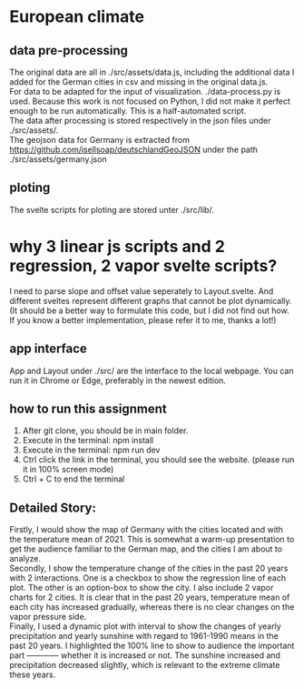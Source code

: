 # European climate

## data pre-processing
The original data are all in ./src/assets/data.js, including the additional data I added for the German cities in csv and missing in the original data.js. <br/>
For data to be adapted for the input of visualization. ./data-process.py is used. Because this work is not focused on Python, I did not make it perfect enough to be run automatically. This is a half-automated script.<br/>
The data after processing is stored respectively in the json files under ./src/assets/.<br/>
The geojson data for Germany is extracted from https://github.com/isellsoap/deutschlandGeoJSON under the path ./src/assets/germany.json

## ploting
The svelte scripts for ploting are stored unter ./src/lib/. 
# why 3 linear js scripts and 2 regression, 2 vapor svelte scripts?
I need to parse slope and offset value seperately to Layout.svelte. And different sveltes represent different graphs that cannot be plot dynamically. (It should be a better way to formulate this code, but I did not find out how. If you know a better implementation, please refer it to me, thanks a lot!)

## app interface
App and Layout under ./src/ are the interface to the local webpage. You can run it in Chrome or Edge, preferably in the newest edition.

## how to run this assignment
1. After git clone, you should be in main folder. 
2. Execute in the terminal: npm install
3. Execute in the terminal: npm run dev 
4. Ctrl click the link in the terminal, you should see the website. (please run it in 100% screen mode)
5. Ctrl + C to end the terminal

## Detailed Story:
Firstly, I would show the map of Germany with the cities located and with the temperature mean of 2021. This is somewhat a warm-up presentation to get the audience familiar to the German map, and the cities I am about to analyze. <br/>
Secondly, I show the temperature change of the cities in the past 20 years with 2 interactions. One is a checkbox to show the regression line of each plot. The other is an option-box to show the city. I also include 2 vapor charts for 2 cities. It is clear that in the past 20 years, temperature mean of each city has increased gradually, whereas there is no clear changes on the vapor pressure side.<br/>
Finally, I used a dynamic plot with interval to show the changes of yearly precipitation and yearly sunshine with regard to 1961-1990 means in the past 20 years. I highlighted the 100% line to show to audience the important part ———— whether it is increased or not. The sunshine increased and precipitation decreased slightly, which is relevant to the extreme climate these years.
